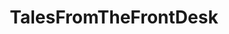 ---
title: TalesFromTheFrontDesk
crosslinks:
- askhotels
- AskReddit
- MaliciousCompliance
- xkcd
- TalesFromTheRealm
- justnomil
- Talesfromflightdesk
- TalesFromRetail
- TalesFromAdultStores
- ProRevenge
- RantsFromRetail
- childfree
- IDontWorkHereLady
- todayilearned
- trucking
- u_areyousane
- Trucking
- dontdeadopeninside
- staircasewit
- PrequelMemes
---